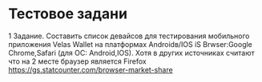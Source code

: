 # Тестовое задани
1 Задание. Составить список девайсов для тестирования мобильного приложения Velas Wallet на платформах Androidв/IOS
iS
Brwser:Google Chrome,Safari (для ОС: Android,IOS). Хотя в других источниках считают что на 2 месте браузер является Firefox 
https://gs.statcounter.com/browser-market-share
